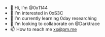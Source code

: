 - 👋 Hi, I’m @0x1144
- 👀 I’m interested in 0xS3C
- 🌱 I’m currently learning 0day researching
- 💞️ I’m looking to collaborate on @Darktrace
- 📫 How to reach me xx@pm.me

<!---
0x1144/0x1144 is a ✨ special ✨ repository because its `README.md` (this file) appears on your GitHub profile.
You can click the Preview link to take a look at your changes.
--->

